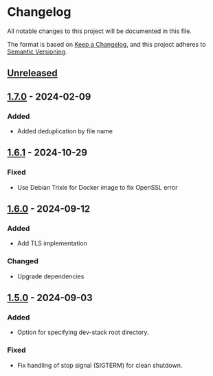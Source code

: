# Changelog

All notable changes to this project will be documented in this file.

The format is based on [Keep a Changelog](https://keepachangelog.com/en/1.1.0/),
and this project adheres to [Semantic Versioning](https://semver.org/spec/v2.0.0.html).

## [Unreleased]

## [1.7.0] - 2024-02-09

### Added

- Added deduplication by file name

## [1.6.1] - 2024-10-29

### Fixed

- Use Debian Trixie for Docker image to fix OpenSSL error

## [1.6.0] - 2024-09-12

### Added

- Add TLS implementation

### Changed

- Upgrade dependencies

## [1.5.0] - 2024-09-03

### Added

- Option for specifying dev-stack root directory.

### Fixed

- Fix handling of stop signal (SIGTERM) for clean shutdown.

[Unreleased]: https://gitlab.1optic.io/hitc/cortex-dispatcher/-/compare/1.7.0...HEAD
[1.7.0]: https://gitlab.1optic.io/hitc/cortex-dispatcher/-/compare/1.6.1...1.7.0
[1.6.1]: https://gitlab.1optic.io/hitc/cortex-dispatcher/-/compare/1.6.0...1.6.1
[1.6.0]: https://gitlab.1optic.io/hitc/cortex-dispatcher/-/compare/1.5.0...1.6.0
[1.5.0]: https://gitlab.1optic.io/hitc/cortex-dispatcher/-/compare/1.4.0...1.5.0
